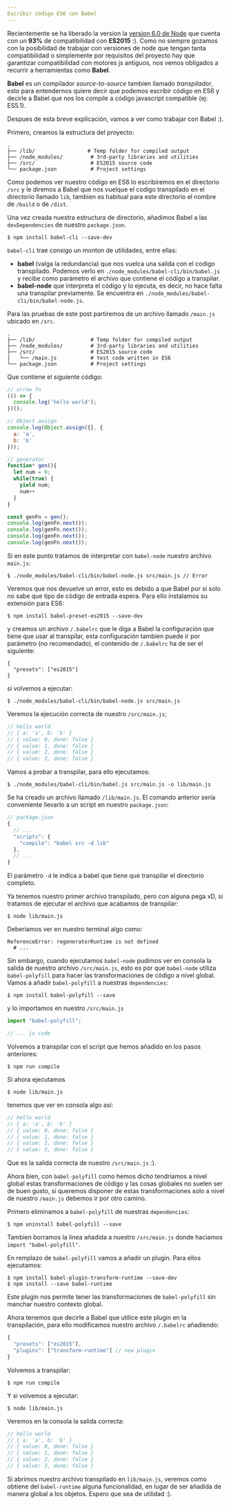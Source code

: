 ```yaml
---
Escribir código ES6 con Babel
---
```


Recientemente se ha liberado la version la [version 6.0 de Node](https://nodejs.org/en/blog/release/v6.0.0/) que cuenta con un **93%** de compatibilidad con **ES2015** :). Como no siempre gozamos con la posibilidad de trabajar con versiones de node que tengan tanta compatibilidad o simplemente por requisitos del proyecto hay que garantizar compatibilidad con motores js antiguos, nos vemos obligados a recurrir a herramientas como **Babel**.

**Babel** es un compilador *source-to-source* tambien llamado *transpilador*, esto para entendernos quiere decir que podemos escribir código en ES6 y decirle a Babel que nos los compile a código javascript compatible (ej: ES5.1).

Despues de esta breve explicación, vamos a ver como trabajar con Babel :).

Primero, creamos la estructura del proyecto:

```
.
├── /lib/                 # Temp folder for compiled output           
├── /node_modules/         # 3rd-party libraries and utilities
├── /src/                  # ES2015 source code
└── package.json           # Project settings
```

Como podemos ver nuestro código en ES6 lo escribiremos en el directorio `/src` y le diremos a Babel que nos vuelque el codigo transpilado en el directorio llamado `lib`, tambien es habitual para este directorio el nombre de `/build` o de `/dist`.

Una vez creada nuestra estructura de directorio, añadimos Babel a las `devDependencies` de nuestro `package.json`.

```
$ npm install babel-cli --save-dev
```

`babel-cli` trae consigo un monton de utilidades, entre ellas:

* **babel** (valga la redundancia) que nos vuelca una salida con el codigo transpilado. Podemos verlo en `./node_modules/babel-cli/bin/babel.js` y recibe como parámetro el archivo que contiene el código a transpilar.
* **babel-node** que interpreta el código y lo ejecuta, es decir, no hace falta una transpilar previamente. Se encuentra en `./node_modules/babel-cli/bin/babel-node.js`.

Para las pruebas de este post partiremos de un archivo llamado `/main.js` ubicado en `/src`.

```
.
├── /lib/                  # Temp folder for compiled output           
├── /node_modules/         # 3rd-party libraries and utilities
├── /src/                  # ES2015 source code
|   └── /main.js           # test code written in ES6
└── package.json           # Project settings
```

Que contiene el siguiente código:

```js
// arrow fn
(() => {
  console.log('hello world');
})();

// Object assign
console.log(Object.assign({}, {
  a: 'a',
  b: 'b'
}));

// generator
function* gen(){
  let num = 0;
  while(true) {
    yield num;
    num++
  }
}

const genFn = gen();
console.log(genFn.next());
console.log(genFn.next());
console.log(genFn.next());
console.log(genFn.next());
```

Si en este punto tratamos de interpretar con `babel-node` nuestro archivo `main.js`:

```
$ ./node_modules/babel-cli/bin/babel-node.js src/main.js // Error
```

Veremos que nos devuelve un error, esto es debido a que Babel por si solo no sabe que tipo de código de entrada espera. Para ello instalamos su extensión para ES6:

```
$ npm install babel-preset-es2015 --save-dev
```

y creamos un archivo `/.babelrc` que le diga a Babel la configuración que tiene que usar al transpilar, esta configuración tambien puede ir por parámetro (no recomendado), el contenido de `/.babelrc` ha de ser el siguiente:

```
{
  "presets": ["es2015"]
}
```

si volvemos a ejecutar:

```
$ ./node_modules/babel-cli/bin/babel-node.js src/main.js
```

Veremos la ejecución correcta de nuestro `/src/main.js`;

```js
// hello world
// { a: 'a', b: 'b' }
// { value: 0, done: false }
// { value: 1, done: false }
// { value: 2, done: false }
// { value: 3, done: false }
```

Vamos a probar a  transpilar, para ello ejecutamos:

```
$ ./node_modules/babel-cli/bin/babel.js src/main.js -o lib/main.js
```

Se ha creado un archivo llamado `/lib/main.js`. El comando anterior sería conveniente llevarlo a un script en nuestro `package.json`:

```js
// package.json
{
  // ...
  "scripts": {
    "compile": "babel src -d lib"
  },
  // ...
}
```

El parámetro `-d` le indica a babel que tiene que transpilar el directorio completo.

Ya tenemos nuestro primer archivo transpilado, pero con alguna pega xD, si tratamos de ejecutar el archivo que acabamos de transpilar:

```
$ node lib/main.js
```

Deberiamos ver en nuestro terminal algo como:

```
ReferenceError: regeneratorRuntime is not defined
  # ...
```

Sin embargo, cuando ejecutamos `babel-node` pudimos ver en consola la salida de nuestro archivo `/src/main.js`, esto es por que `babel-node` utiliza `babel-polyfill` para hacer las transformaciones de código a nivel global. Vamos a añadir `babel-polyfill` a nuestras `dependencies`:

```
$ npm install babel-polyfill --save
```

y lo importamos en nuestro `/src/main.js`

```js
import "babel-polyfill";

// ... js code
```

Volvemos a transpilar con el script que hemos añadido en los pasos anteriores:

```
$ npm run compile
```

Si ahora ejecutamos

```
$ node lib/main.js
```

tenemos que ver en consola algo así:

```js
// hello world
// { a: 'a', b: 'b' }
// { value: 0, done: false }
// { value: 1, done: false }
// { value: 2, done: false }
// { value: 3, done: false }
```

Que es la salida correcta de nuestro `/src/main.js` :).

Ahora bien, con `babel-polyfill` como hemos dicho tendriamos a nivel global estas transformaciones de código y las cosas globales no suelen ser de buen gusto, si queremos disponer de estas transformaciones solo a nivel de nuestro `/main.js` debemos ir por otro camino.

Primero eliminamos a `babel-polyfill` de nuestras `dependencies`:

```
$ npm uninstall babel-polyfill --save
```

Tambien borramos la linea añadida a nuestro `/src/main.js` donde haciamos `import "babel-polyfill"`.

En remplazo de `babel-polyfill` vamos a añadir un plugin. Para ellos ejecutamos:

```
$ npm install babel-plugin-transform-runtime --save-dev
$ npm install --save babel-runtime
```

Este plugin nos permite tener las transformaciones de `babel-polyfill` sin manchar nuestro contexto global.

Ahora tenemos que decirle a Babel que utilice este plugin en la transpilación, para ello modificamos nuestro archivo `/.babelrc` añadiendo:

```js
{
  "presets": ["es2015"],
  "plugins": ["transform-runtime"] // new plugin
}
```

Volvemos a transpilar:

```
$ npm run compile
```

Y si volvemos a ejecutar:

```
$ node lib/main.js
```

Veremos en la consola la salida correcta:

```js
// hello world
// { a: 'a', b: 'b' }
// { value: 0, done: false }
// { value: 1, done: false }
// { value: 2, done: false }
// { value: 3, done: false }
```

Si abrimos nuestro archivo transpilado en `lib/main.js`, veremos como obtiene del `babel-runtime` alguna funcionalidad, en lugar de ser añadida de manera global a los objetos. 
Espero que sea de utilidad :).
